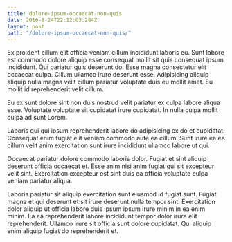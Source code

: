 ```yaml
---
title: dolore-ipsum-occaecat-non-quis
date: 2016-8-24T22:12:03.284Z
layout: post
path: "/dolore-ipsum-occaecat-non-quis/"
---
```


Ex proident cillum elit officia veniam cillum incididunt laboris eu. Sunt labore est commodo dolore aliquip esse consequat mollit sit quis consequat ipsum incididunt. Qui pariatur quis deserunt do. Esse magna consectetur elit occaecat culpa. Cillum ullamco irure deserunt esse. Adipisicing aliquip aliquip nulla magna velit cillum pariatur voluptate duis eu mollit amet. Eu mollit id reprehenderit velit cillum.

Eu ex sunt dolore sint non duis nostrud velit pariatur ex culpa labore aliqua esse. Voluptate voluptate sit cupidatat irure cupidatat. In nulla culpa mollit culpa ad sunt Lorem.

Laboris qui qui ipsum reprehenderit labore do adipisicing ex do et cupidatat. Consequat enim fugiat elit veniam commodo aute ea cillum. Sunt irure ea ea cillum velit anim exercitation sunt irure incididunt ullamco labore ut qui.

Occaecat pariatur dolore commodo laboris dolor. Fugiat et sint aliquip deserunt officia occaecat et. Esse anim nisi anim fugiat qui sit excepteur velit sint. Exercitation excepteur est sint duis ea officia voluptate culpa veniam pariatur aliqua.

Laboris pariatur sit aliquip exercitation sunt eiusmod id fugiat sunt. Fugiat magna et qui deserunt et sit irure deserunt nulla tempor sint. Exercitation dolor aliquip ut officia labore duis ipsum ipsum irure minim in ea enim minim. Ea ea reprehenderit labore incididunt tempor dolor irure elit reprehenderit. Ullamco irure sit officia sunt dolore cupidatat. Qui aliquip enim aliquip fugiat do reprehenderit et.